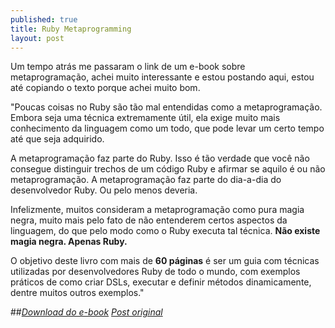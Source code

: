 ```yaml
---
published: true
title: Ruby Metaprogramming
layout: post
---
```

Um tempo atrás me passaram o link de um e-book sobre metaprogramação, achei muito interessante e estou postando aqui, estou até copiando o texto porque achei muito bom.

"Poucas coisas no Ruby são tão mal entendidas como a metaprogramação. Embora seja uma técnica extremamente útil, ela exige muito mais conhecimento da linguagem como um todo, que pode levar um certo tempo até que seja adquirido.

A metaprogramação faz parte do Ruby. Isso é tão verdade que você não consegue distinguir trechos de um código Ruby e afirmar se aquilo é ou não metaprogramação. A metaprogramação faz parte do dia-a-dia do desenvolvedor Ruby. Ou pelo menos deveria.

Infelizmente, muitos consideram a metaprogramação como pura magia negra, muito mais pelo fato de não entenderem certos aspectos da linguagem, do que pelo modo como o Ruby executa tal técnica. <strong>Não existe magia negra. Apenas Ruby.</strong>

O objetivo deste livro com mais de <strong>60 páginas</strong> é ser um guia com técnicas utilizadas por desenvolvedores Ruby de todo o mundo, com exemplos práticos de como criar DSLs, executar e definir métodos dinamicamente, dentre muitos outros exemplos."

##*<a href="http://howtocode.com.br/downloads/ruby-metaprogramming.zip">Download do e-book</a>*
*<a href="http://howtocode.com.br/ebooks/ruby-metaprogramming?simplesideias" target="_blank">Post original</a>*